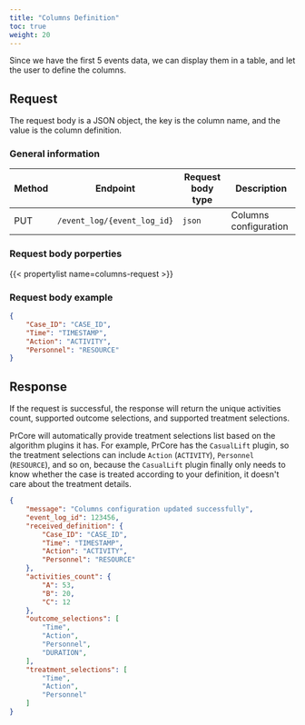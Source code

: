 ```yaml
---
title: "Columns Definition"
toc: true
weight: 20
---
```


Since we have the first 5 events data, we can display them in a table, and let the user to define the columns.

## Request

The request body is a JSON object, the key is the column name, and the value is the column definition.

### General information

| Method | Endpoint | Request body type | Description |
| ------ | -------- | ----------------- | ----------- |
| PUT | `/event_log/{event_log_id}` | `json` | Columns configuration |

### Request body porperties

{{< propertylist name=columns-request >}}

### Request body example

```json
{
    "Case_ID": "CASE_ID",
    "Time": "TIMESTAMP",
    "Action": "ACTIVITY",
    "Personnel": "RESOURCE"
}
```

## Response

If the request is successful, the response will return the unique activities count, supported outcome selections, and supported treatment selections.

PrCore will automatically provide treatment selections list based on the algorithm plugins it has. For example, PrCore has the `CasualLift` plugin, so the treatment selections can include `Action` (`ACTIVITY`), `Personnel` (`RESOURCE`), and so on, because the `CasualLift` plugin finally only needs to know whether the case is treated according to your definition, it doesn't care about the treatment details.

```json
{
    "message": "Columns configuration updated successfully",
    "event_log_id": 123456,
    "received_definition": {
        "Case_ID": "CASE_ID",
        "Time": "TIMESTAMP",
        "Action": "ACTIVITY",
        "Personnel": "RESOURCE"
    },
    "activities_count": {
        "A": 53,
        "B": 20,
        "C": 12
    },
    "outcome_selections": [
        "Time",
        "Action",
        "Personnel",
        "DURATION",
    ],
    "treatment_selections": [
        "Time",
        "Action",
        "Personnel"
    ]
}
```
